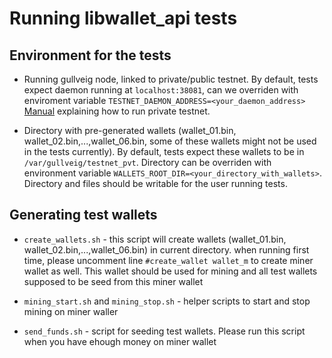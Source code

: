 # Running libwallet_api tests

## Environment for the tests
* Running gullveig node, linked to private/public testnet. 
  By default, tests expect daemon running at ```localhost:38081```,
  can we overriden with enviroment variable ```TESTNET_DAEMON_ADDRESS=<your_daemon_address>```
  [Manual](https://github.com/gullveigexamples/private-testnet) explaining how to run private testnet.

* Directory with pre-generated wallets
  (wallet_01.bin, wallet_02.bin,...,wallet_06.bin, some of these wallets might not be used in the tests currently). 
  By default, tests expect these wallets to be in ```/var/gullveig/testnet_pvt```. 
  Directory can be overriden with environment variable ```WALLETS_ROOT_DIR=<your_directory_with_wallets>```.
  Directory and files should be writable for the user running tests.


## Generating test wallets
* ```create_wallets.sh``` - this script will create wallets (wallet_01.bin, wallet_02.bin,...,wallet_06.bin) in current directory. 
  when running first time, please uncomment line ```#create_wallet wallet_m``` to create miner wallet as well. 
  This wallet should be used for mining and all test wallets supposed to be seed from this miner wallet

* ```mining_start.sh``` and ```mining_stop.sh``` - helper scripts to start and stop mining on miner waller

* ```send_funds.sh``` - script for seeding test wallets. Please run this script when you have ehough money on miner wallet

